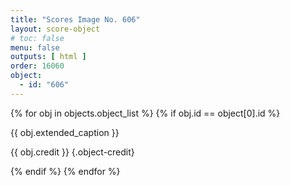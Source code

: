 ```yaml
---
title: "Scores Image No. 606"
layout: score-object
# toc: false
menu: false
outputs: [ html ]
order: 16060
object:
  - id: "606"
---
```


{% for obj in objects.object_list %}
{% if obj.id == object[0].id %}

{{ obj.extended_caption }}

{{ obj.credit }} {.object-credit}

{% endif %}
{% endfor %}
